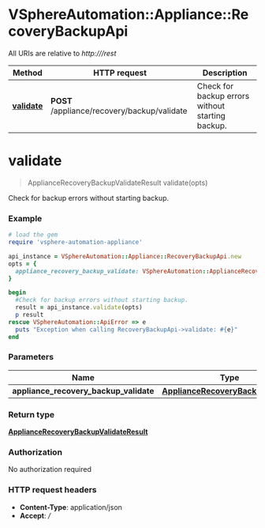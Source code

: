 # VSphereAutomation::Appliance::RecoveryBackupApi

All URIs are relative to *http:///rest*

Method | HTTP request | Description
------------- | ------------- | -------------
[**validate**](RecoveryBackupApi.md#validate) | **POST** /appliance/recovery/backup/validate | Check for backup errors without starting backup.


# **validate**
> ApplianceRecoveryBackupValidateResult validate(opts)

Check for backup errors without starting backup.

### Example
```ruby
# load the gem
require 'vsphere-automation-appliance'

api_instance = VSphereAutomation::Appliance::RecoveryBackupApi.new
opts = {
  appliance_recovery_backup_validate: VSphereAutomation::ApplianceRecoveryBackupValidate.new # ApplianceRecoveryBackupValidate | 
}

begin
  #Check for backup errors without starting backup.
  result = api_instance.validate(opts)
  p result
rescue VSphereAutomation::ApiError => e
  puts "Exception when calling RecoveryBackupApi->validate: #{e}"
end
```

### Parameters

Name | Type | Description  | Notes
------------- | ------------- | ------------- | -------------
 **appliance_recovery_backup_validate** | [**ApplianceRecoveryBackupValidate**](ApplianceRecoveryBackupValidate.md)|  | [optional] 

### Return type

[**ApplianceRecoveryBackupValidateResult**](ApplianceRecoveryBackupValidateResult.md)

### Authorization

No authorization required

### HTTP request headers

 - **Content-Type**: application/json
 - **Accept**: */*



